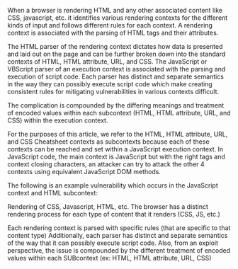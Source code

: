 When a browser is rendering HTML and any other associated content like CSS, javascript, etc. it identifies various rendering contexts for the different kinds of input and follows different rules for each context. A rendering context is associated with the parsing of HTML tags and their attributes. 


The HTML parser of the rendering context dictates how data is presented and laid out on the page and can be further broken down into the standard contexts of HTML, HTML attribute, URL, and CSS. The JavaScript or VBScript parser of an execution context is associated with the parsing and execution of script code. Each parser has distinct and separate semantics in the way they can possibly execute script code which make creating consistent rules for mitigating vulnerabilities in various contexts difficult. 

The complication is compounded by the differing meanings and treatment of encoded values within each subcontext (HTML, HTML attribute, URL, and CSS) within the execution context.


For the purposes of this article, we refer to the HTML, HTML attribute, URL, and CSS Cheatsheet contexts as subcontexts because each of these contexts can be reached and set within a JavaScript execution context. In JavaScript code, the main context is JavaScript but with the right tags and context closing characters, an attacker can try to attack the other 4 contexts using equivalent JavaScript DOM methods.

The following is an example vulnerability which occurs in the JavaScript context and HTML subcontext:


Rendering of CSS, Javascript, HTML, etc.
  The browser has a distinct rendering process for each type of content that it renders (CSS, JS, etc.)

  Each rendering context is parsed with specific rules (that are specific to that content type)
    Additionally, each parser has distinct and separate semantics of the way that it can possibly execute script code.
      Also, from an exploit perspective, the issue is compounded by the different treatment of encoded values within each SUBcontext (ex: HTML, HTML attribute, URL, CSS)
  